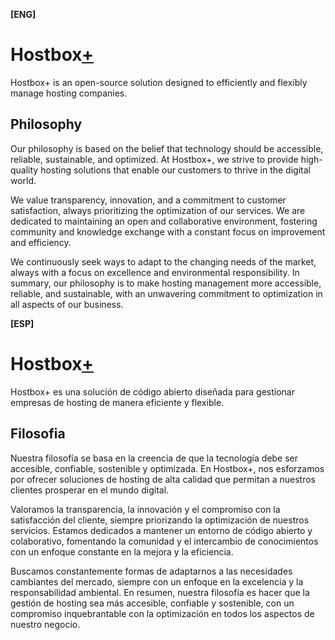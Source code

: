 **[ENG]**

# Hostbox[+](https://hostbox.pe/)

Hostbox+ is an open-source solution designed to efficiently and flexibly manage hosting companies.

## Philosophy

Our philosophy is based on the belief that technology should be accessible, reliable, sustainable, and optimized. At Hostbox+, we strive to provide high-quality hosting solutions that enable our customers to thrive in the digital world.

We value transparency, innovation, and a commitment to customer satisfaction, always prioritizing the optimization of our services. We are dedicated to maintaining an open and collaborative environment, fostering community and knowledge exchange with a constant focus on improvement and efficiency.

We continuously seek ways to adapt to the changing needs of the market, always with a focus on excellence and environmental responsibility. In summary, our philosophy is to make hosting management more accessible, reliable, and sustainable, with an unwavering commitment to optimization in all aspects of our business.

**[ESP]**

# Hostbox[+](https://hostbox.pe/)

Hostbox+ es una solución de código abierto diseñada para gestionar empresas de hosting de manera eficiente y flexible.

## Filosofia

Nuestra filosofía se basa en la creencia de que la tecnología debe ser accesible, confiable, sostenible y optimizada. En Hostbox+, nos esforzamos por ofrecer soluciones de hosting de alta calidad que permitan a nuestros clientes prosperar en el mundo digital.

Valoramos la transparencia, la innovación y el compromiso con la satisfacción del cliente, siempre priorizando la optimización de nuestros servicios. Estamos dedicados a mantener un entorno de código abierto y colaborativo, fomentando la comunidad y el intercambio de conocimientos con un enfoque constante en la mejora y la eficiencia.

Buscamos constantemente formas de adaptarnos a las necesidades cambiantes del mercado, siempre con un enfoque en la excelencia y la responsabilidad ambiental. En resumen, nuestra filosofía es hacer que la gestión de hosting sea más accesible, confiable y sostenible, con un compromiso inquebrantable con la optimización en todos los aspectos de nuestro negocio.
